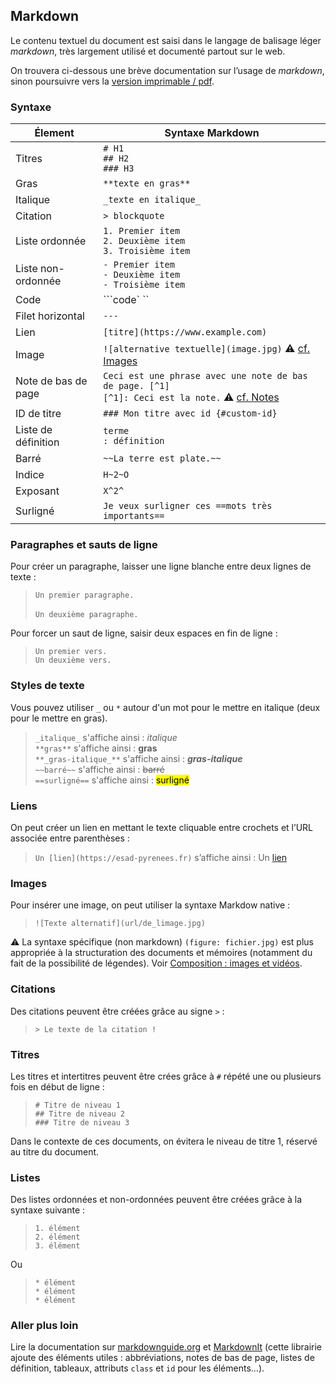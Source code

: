 

## Markdown 

Le contenu textuel du document est saisi dans le langage de balisage léger _markdown_, très largement utilisé et documenté partout sur le web.

On trouvera ci-dessous une brève documentation sur l’usage de _markdown_, sinon poursuivre vers la [version imprimable / pdf](print.md).

### Syntaxe

| Élement | Syntaxe Markdown |
| ----------- | ----------- |
| Titres | `# H1`<br>`## H2`<br>`### H3` |
| Gras | `**texte en gras**` |
| Italique | `_texte en italique_` |
| Citation | `> blockquote` |
| Liste ordonnée | `1. Premier item`<br>`2. Deuxième item`<br>`3. Troisième item` |
| Liste non-ordonnée | `- Premier item`<br>`- Deuxième item`<br> `- Troisième item` |
| Code | ```code` `` |
| Filet horizontal | `---` |
| Lien | `[titre](https://www.example.com)` |
| Image | `![alternative textuelle](image.jpg)` ⚠️ [cf. Images](images.md) |
| Note de bas de page 	|  `Ceci est une phrase avec une note de bas de page. [^1]`<br>`[^1]: Ceci est la note.` ⚠️ [cf. Notes](notes.md) | 
| ID de titre  | `### Mon titre avec id {#custom-id}` |
| Liste de définition |	`terme`<br>`: définition`
| Barré |	`~~La terre est plate.~~` |
| Indice | `H~2~O` |
| Exposant | `X^2^ ` |
| Surligné |	`Je veux surligner ces ==mots très importants==` |

### Paragraphes et sauts de ligne
Pour créer un paragraphe, laisser une ligne blanche entre deux lignes de texte :
> `Un premier paragraphe.` <br> <br> `Un deuxième paragraphe.`

Pour forcer un saut de ligne, saisir deux espaces en fin de ligne :
<blockquote>
<p><code>Un premier vers.  </code> <br> <code>Un deuxième vers.</code></p>
</blockquote>

### Styles de texte
Vous pouvez utiliser `_` ou `*` autour d'un mot pour le mettre en italique (deux pour le mettre en gras).
> `_italique_` s'affiche ainsi : _italique_  
> `**gras**` s'affiche ainsi : **gras**  
> `**_gras-italique_**` s'affiche ainsi : **_gras-italique_**  
> `~~barré~~` s'affiche ainsi : <del>barré</del>  
> `==surligné==` s'affiche ainsi : <mark>surligné</mark>

### Liens
On peut créer un lien en mettant le texte cliquable entre crochets et l’URL associée entre parenthèses : 

> `Un [lien](https://esad-pyrenees.fr)` s’affiche ainsi : Un [lien](https://esad-pyrenees.fr)

### Images

Pour insérer une image, on peut utiliser la syntaxe Markdow native :
> `![Texte alternatif](url/de_limage.jpg)`

⚠️ La syntaxe spécifique (non markdown) `(figure: fichier.jpg)` est plus appropriée à la structuration des documents et mémoires (notamment du fait de la possibilité de légendes). Voir [Composition : images et vidéos](images.md).

### Citations
Des citations peuvent être créées grâce au signe `>` :

> `> Le texte de la citation !`

### Titres
Les titres et intertitres peuvent être crées grâce à `#` répété une ou plusieurs fois en début de ligne :
> `# Titre de niveau 1`  
> `## Titre de niveau 2`  
> `### Titre de niveau 3`

Dans le contexte de ces documents, on évitera le niveau de titre 1, réservé au titre du document.

### Listes

Des listes ordonnées et non-ordonnées peuvent être créées grâce à la syntaxe suivante :
> `1. élément`  
> `2. élément`  
> `3. élément`

Ou
> `* élément`  
> `* élément`  
> `* élément`


### Aller plus loin

Lire la documentation sur [markdownguide.org](https://www.markdownguide.org/) et [MarkdownIt](https://markdown-it.github.io/) (cette librairie ajoute des éléments utiles : abbréviations, notes de bas de page, listes de définition, tableaux, attributs `class` et `id` pour les éléments…). 

